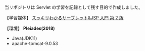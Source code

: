 当リポジトリは Servlet の学習を記録として残す目的で作成しました。

【学習媒体】
[スッキリわかるサーブレット&JSP 入門 第 2 版](https://book.impress.co.jp/books/1112101008)

【環境】
**Pleiades(2018)**

- Java(JDK11)
- apache-tomcat-9.0.53

